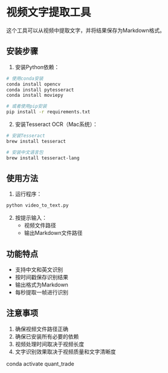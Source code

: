 # 视频文字提取工具

这个工具可以从视频中提取文字，并将结果保存为Markdown格式。

## 安装步骤

1. 安装Python依赖：
```bash
# 使用conda安装
conda install opencv
conda install pytesseract
conda install moviepy

# 或者使用pip安装
pip install -r requirements.txt
```

2. 安装Tesseract OCR（Mac系统）：
```bash
# 安装Tesseract
brew install tesseract

# 安装中文语言包
brew install tesseract-lang
```

## 使用方法

1. 运行程序：
```bash
python video_to_text.py
```

2. 按提示输入：
   - 视频文件路径
   - 输出Markdown文件路径

## 功能特点

- 支持中文和英文识别
- 按时间戳保存识别结果
- 输出格式为Markdown
- 每秒提取一帧进行识别

## 注意事项

1. 确保视频文件路径正确
2. 确保已安装所有必要的依赖
3. 视频处理时间取决于视频长度
4. 文字识别效果取决于视频质量和文字清晰度 

conda activate quant_trade